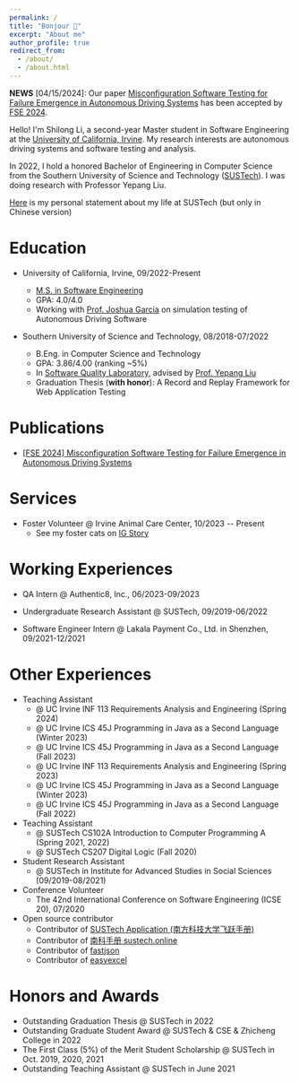 ```yaml
---
permalink: /
title: "Bonjour 👋"
excerpt: "About me"
author_profile: true
redirect_from:
  - /about/
  - /about.html
---
```


**NEWS** [04/15/2024]: Our paper [Misconfiguration Software Testing for Failure Emergence in Autonomous Driving Systems](https://2024.esec-fse.org/details/fse-2024-research-papers/52/Misconfiguration-Software-Testing-for-Failure-Emergence-in-Autonomous-Driving-Systems) has been accepted by [FSE 2024](https://2024.esec-fse.org/).



Hello! I'm Shilong Li, a second-year Master student in Software Engineering at the [University of California, Irvine](https://uci.edu/). My research interests are autonomous driving systems and software testing and analysis.

In 2022, I hold a honored Bachelor of Engineering in Computer Science from the Southern University of Science and Technology ([SUSTech](https://www.sustech.edu.cn)). I was doing research with Professor Yepang Liu.


 [Here](https://mp.weixin.qq.com/s/Lqbi2fH1h-9IjZinAtjncg) is my personal statement about my life at SUSTech (but only in Chinese version)

# Education

- University of California, Irvine, 09/2022-Present
  - [M.S. in Software Engineering](https://www.informatics.uci.edu/grad/ms-software-engineering/)
  - GPA: 4.0/4.0
  - Working with [Prof. Joshua Garcia](https://jgarcia.ics.uci.edu/) on simulation testing of Autonomous Driving Software

- Southern University of Science and Technology, 08/2018-07/2022
  - B.Eng. in Computer Science and Technology
  - GPA: 3.86/4.00 (ranking ~5%)
  - In [Software Quality Laboratory](https://sqlab-sustech.github.io), advised by [Prof. Yepang Liu](https://yepangliu.github.io)
  - Graduation Thesis (**with honor**): A Record and Replay Framework for Web Application Testing

# Publications

- [\[FSE 2024\] Misconfiguration Software Testing for Failure Emergence in Autonomous Driving Systems](https://2024.esec-fse.org/details/fse-2024-research-papers/52/Misconfiguration-Software-Testing-for-Failure-Emergence-in-Autonomous-Driving-Systems)

# Services

- Foster Volunteer @ Irvine Animal Care Center, 10/2023 -- Present
  - See my foster cats on [IG Story](https://instagram.com/_shilongli)

# Working Experiences

- QA Intern @ Authentic8, Inc., 06/2023-09/2023

- Undergraduate Research Assistant @ SUSTech, 09/2019-06/2022

- Software Engineer Intern @ Lakala Payment Co., Ltd. in Shenzhen, 09/2021-12/2021

# Other Experiences

- Teaching Assistant
  - @ UC Irvine INF 113 Requirements Analysis and Engineering (Spring 2024)
  - @ UC Irvine ICS 45J Programming in Java as a Second Language (Winter 2023)
  - @ UC Irvine ICS 45J Programming in Java as a Second Language (Fall 2023)
  - @ UC Irvine INF 113 Requirements Analysis and Engineering (Spring 2023)
  - @ UC Irvine ICS 45J Programming in Java as a Second Language (Winter 2023)
  - @ UC Irvine ICS 45J Programming in Java as a Second Language (Fall 2022)
- Teaching Assistant
  - @ SUSTech CS102A Introduction to Computer Programming A (Spring 2021, 2022)
  - @ SUSTech CS207 Digital Logic (Fall 2020)
- Student Research Assistant
  - @ SUSTech in Institute for Advanced Studies in Social Sciences (09/2019-08/2021)
- Conference Volunteer
  - The 42nd International Conference on Software Engineering (ICSE 20), 07/2020
- Open source contributor
  - Contributor of [SUSTech Application (南方科技大学飞跃手册)](https://sustech-application.com)
  - Contributor of [南科手册 sustech.online](https://sustech.online)
  - Contributor of [fastjson](https://github.com/alibaba/fastjson)
  - Contributor of [easyexcel](https://github.com/alibaba/easyexcel)

# Honors and Awards

- Outstanding Graduation Thesis @ SUSTech in 2022
- Outstanding Graduate Student Award @ SUSTech & CSE & Zhicheng College in 2022
- The First Class (5%) of the Merit Student Scholarship @ SUSTech in Oct. 2019, 2020, 2021
- Outstanding Teaching Assistant @ SUSTech in June 2021

